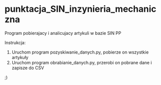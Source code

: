 # punktacja_SIN_inzynieria_mechaniczna
Program pobierajacy i analicujacy artykuli w bazie SIN PP

Instrukcja:
1. Uruchom program pozyskiwanie_danych.py, pobierze on wszystkie artykuły
2. Uruchom program obrabianie_danych.py, przerobi on pobrane dane i zapisze do CSV

;)
